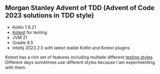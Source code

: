 ## Morgan Stanley Advent of TDD (Advent of Code 2023 solutions in TDD style)

* Kotlin 1.9.21
* [Kotest](https://kotest.io/) for testing
* JVM 21
* Gradle 8.5
* Intellij 2023.2.5 with latest stable Kotlin and Kotest plugins

Kotest has a rich set of features including multiple
different [testing styles](https://kotest.io/docs/framework/testing-styles.html).
Different days sometimes use different styles because I am experimenting with them.
